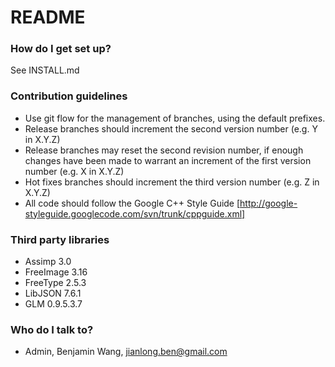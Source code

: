 # README #

### How do I get set up? ###

See INSTALL.md

### Contribution guidelines ###

* Use git flow for the management of branches, using the default prefixes.
* Release branches should increment the second version number (e.g. Y in X.Y.Z)
* Release branches may reset the second revision number, if enough changes have been made to warrant an increment of the first version number (e.g. X in X.Y.Z)
* Hot fixes branches should increment the third version number (e.g. Z in X.Y.Z)
* All code should follow the Google C++ Style Guide [http://google-styleguide.googlecode.com/svn/trunk/cppguide.xml]

### Third party libraries ###

* Assimp 3.0
* FreeImage 3.16
* FreeType 2.5.3
* LibJSON 7.6.1
* GLM 0.9.5.3.7

### Who do I talk to? ###

* Admin, Benjamin Wang, jianlong.ben@gmail.com
